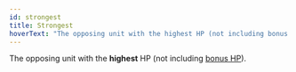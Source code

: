 ```yaml
---
id: strongest
title: Strongest
hoverText: "The opposing unit with the highest HP (not including bonus HP)."
---
```


The opposing unit with the **highest** HP (not including [bonus HP](/docs/all/other/bonus-hp)).